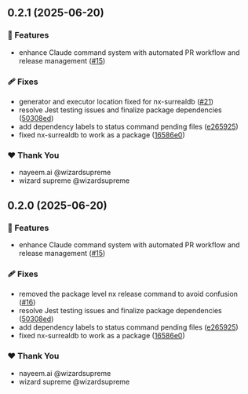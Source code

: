 ## 0.2.1 (2025-06-20)

### 🚀 Features

- enhance Claude command system with automated PR workflow and release management ([#15](https://github.com/deepbrainspace/goodiebag/pull/15))

### 🩹 Fixes

- generator and executor location fixed for nx-surrealdb ([#21](https://github.com/deepbrainspace/goodiebag/pull/21))
- resolve Jest testing issues and finalize package dependencies ([50308ed](https://github.com/deepbrainspace/goodiebag/commit/50308ed))
- add dependency labels to status command pending files ([e265925](https://github.com/deepbrainspace/goodiebag/commit/e265925))
- fixed nx-surrealdb to work as a package ([16586e0](https://github.com/deepbrainspace/goodiebag/commit/16586e0))

### ❤️ Thank You

- nayeem.ai @wizardsupreme
- wizard supreme @wizardsupreme

## 0.2.0 (2025-06-20)

### 🚀 Features

- enhance Claude command system with automated PR workflow and release management ([#15](https://github.com/deepbrainspace/goodiebag/pull/15))

### 🩹 Fixes

- removed the package level nx release command to avoid confusion ([#16](https://github.com/deepbrainspace/goodiebag/pull/16))
- resolve Jest testing issues and finalize package dependencies ([50308ed](https://github.com/deepbrainspace/goodiebag/commit/50308ed))
- add dependency labels to status command pending files ([e265925](https://github.com/deepbrainspace/goodiebag/commit/e265925))
- fixed nx-surrealdb to work as a package ([16586e0](https://github.com/deepbrainspace/goodiebag/commit/16586e0))

### ❤️ Thank You

- nayeem.ai @wizardsupreme
- wizard supreme @wizardsupreme